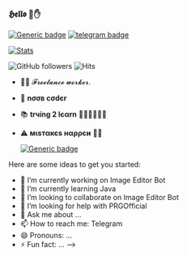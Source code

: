 ### 𝕳𝖊𝖑𝖑𝖔  💜✋

[![Generic badge](https://img.shields.io/badge/REACHME-@-<COLOR>.svg)](https://github.com/MrBotDeveloper) [![telegram badge](https://img.shields.io/badge/MrBotDeveloper-30302f?style=flat&logo=telegram)](https://telegram.dog/MrBot_Developer)

[![Stats](https://github-readme-stats.vercel.app/api?username=MrBotDeveloper&hide=prs&count_private=true&show_icons=true&theme=cobalt)](https://github.com/anuraghazra/github-readme-stats)


                
![GitHub followers](https://img.shields.io/github/followers/MrBotDeveloper?style=social)     ![Hits](https://hits.seeyoufarm.com/api/count/incr/badge.svg?url=https://github.com/MrBotDeveloper/)

- 👨‍💼 𝓕𝓻𝓮𝓮𝓵𝓪𝓷𝓬𝓮  𝔀𝓸𝓻𝓴𝓮𝓻.
- 🌚 <b>nσσв cσdєr</b>
- 📚 <b>trчíng 2 lєαrn</b> 🚶🏻‍♂️🚶🏻‍♂️
- ⚠️ <b>мιѕтαкєѕ нαρρєи</b> 🤷‍♂️

  [![Generic badge](https://img.shields.io/badge/AnyㅤDσυႦƚʂ..ㅤping@-MrDeveloperSupport-RED.svg)](https://telegram.dog/Mr_Developer_Support)


Here are some ideas to get you started:

- 🔭 I’m currently working on Image Editor Bot
- 🌱 I’m currently learning Java
- 👯 I’m looking to collaborate on Image Editor Bot
- 🤔 I’m looking for help with PRGOfficial
- 💬 Ask me about ...
- 📫 How to reach me: Telegram
- 😄 Pronouns: ...
- ⚡ Fun fact: ...
-->
